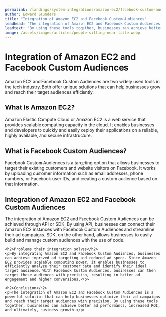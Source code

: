 ```yaml
---
permalink: /landings/system-integrations/amazon-ec2/facebook-custom-audiences
author: Edward Saunders
title: "Integration of Amazon EC2 and Facebook Custom Audiences"
leadhead: "The integration of Amazon EC2 and Facebook Custom Audiences is a powerful solution that can help businesses optimize their ad campaigns and reach their target audiences with precision"
leadtext: "By using these tools together, businesses can achieve better ad performance, increased ROI, and ultimately, business growth."
image: /assets/images/articles/people-sitting-near-table.webp
---
```

<div class="arttext">	<h1>Integration of Amazon EC2 and Facebook Custom Audiences</h1>
	<p>Amazon EC2 and Facebook Custom Audiences are two widely used tools in the tech industry. Both offer unique solutions that can help businesses grow and reach their target audiences efficiently.</p>
	<h2>What is Amazon EC2?</h2>
	<p>Amazon Elastic Compute Cloud or Amazon EC2 is a web service that provides scalable computing capacity in the cloud. It enables businesses and developers to quickly and easily deploy their applications on a reliable, highly available, and secure infrastructure.</p>
	<h2>What is Facebook Custom Audiences?</h2>
	<p>Facebook Custom Audiences is a targeting option that allows businesses to target their existing customers and website visitors on Facebook. It works by uploading customer information such as email addresses, phone numbers, or Facebook user IDs, and creating a custom audience based on that information.</p>
	<h2>Integration of Amazon EC2 and Facebook Custom Audiences</h2>
	<p>The integration of Amazon EC2 and Facebook Custom Audiences can be achieved through API or SDK. By using API, businesses can connect their Amazon EC2 instances with Facebook Custom Audiences and streamline their ad campaigns. SDK, on the other hand, allows businesses to easily build and manage custom audiences with the use of code.</p>

	<h2>Problems their integration solves</h2>
	<p>By integrating Amazon EC2 and Facebook Custom Audiences, businesses can achieve improved ad targeting and reduced ad spend. Since Amazon EC2 provides scalable computing power, it enables businesses to efficiently analyze their customer data and identify their ideal target audience. With Facebook Custom Audiences, businesses can then target these audiences with precision, resulting in better ad engagement and higher conversions.</p>

	<h2>Conclusion</h2>
	<p>The integration of Amazon EC2 and Facebook Custom Audiences is a powerful solution that can help businesses optimize their ad campaigns and reach their target audiences with precision. By using these tools together, businesses can achieve better ad performance, increased ROI, and ultimately, business growth.</p>

</div>